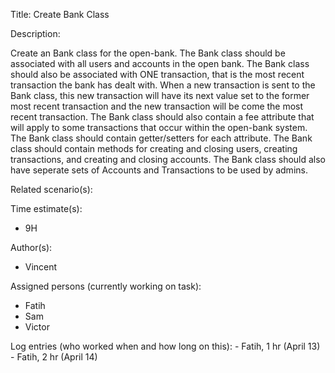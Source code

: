 Title: Create Bank Class

Description:

  Create an Bank class for the open-bank. The Bank class should
  be associated with all users and accounts in the open bank.
  The Bank class should also be associated with ONE transaction, that is the
  most recent transaction the bank has dealt with. When a new transaction is
  sent to the Bank class, this new transaction will have its next value set to
  the former most recent transaction and the new transaction will be come the 
  most recent transaction. The Bank class should also contain a fee attribute
  that will apply to some transactions that occur within the open-bank system.
  The Bank class should contain getter/setters for each attribute.
  The Bank class should contain methods for  creating and closing users, creating
  transactions, and creating and closing accounts. The Bank class should also 
  have seperate sets of Accounts and Transactions to be used by admins.
  
Related scenario(s):

  
  
Time estimate(s):

 - 9H

Author(s):

  - Vincent

Assigned persons (currently working on task):

  - Fatih
  - Sam
  - Victor

Log entries (who worked when and how long on this):
    - Fatih, 1 hr (April 13)
    - Fatih, 2 hr (April 14)
	